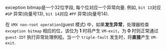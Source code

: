
exception bitmap是一个32位字段, 每个位对应一个异常向量. 例如, `bit 13`对应 `#GP` 异常(向量号13), `bit 14`对应 `#PF` 异常(向量号14).

在 `VMX non-root operation`(guest 模式) 中，如果**发生异常**，处理器检查 `exception bitmap` 相应的位，该位为 **1** 时将产生 `VM-exit`，为 **0** 时则正常通过 `guest-IDT` 执行异常处理例程。当一个 `triple-fault` 发生时，将**直接**产生 `VM-exit`.